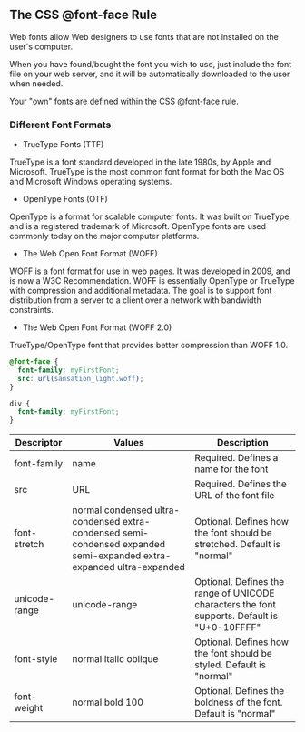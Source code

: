 
## The CSS @font-face Rule

Web fonts allow Web designers to use fonts that are not installed on the user's computer.

When you have found/bought the font you wish to use, just include the font file on your web server, and it will be automatically downloaded to the user when needed.

Your "own" fonts are defined within the CSS @font-face rule.

### Different Font Formats 

- TrueType Fonts (TTF)

TrueType is a font standard developed in the late 1980s, by Apple and Microsoft. TrueType is the most common font format for both the Mac OS and Microsoft Windows operating systems.

- OpenType Fonts (OTF)

OpenType is a format for scalable computer fonts. It was built on TrueType, and is a registered trademark of Microsoft. OpenType fonts are used commonly today on the major computer platforms.

- The Web Open Font Format (WOFF)

WOFF is a font format for use in web pages. It was developed in 2009, and is now a W3C Recommendation. WOFF is essentially OpenType or TrueType with compression and additional metadata. The goal is to support font distribution from a server to a client over a network with bandwidth constraints.

- The Web Open Font Format (WOFF 2.0)

TrueType/OpenType font that provides better compression than WOFF 1.0.

```css
@font-face {
  font-family: myFirstFont;
  src: url(sansation_light.woff);
}

div {
  font-family: myFirstFont;
}
```

Descriptor |	Values	| Description
---| --- | ---
font-family |	name	| Required. Defines a name for the font
src	| URL	| Required. Defines the URL of the font file
font-stretch |	normal condensed ultra-condensed extra-condensed semi-condensed expanded semi-expanded extra-expanded ultra-expanded	 | Optional. Defines how the font should be stretched. Default is "normal"
unicode-range | unicode-range | Optional. Defines the range of UNICODE characters the font supports. Default is "U+0-10FFFF"
font-style |	normal italic oblique | Optional. Defines how the font should be styled. Default is "normal"
font-weight |	normal bold 100 | Optional. Defines the boldness of the font. Default is "normal"



